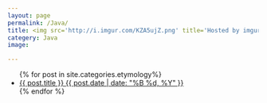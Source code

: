 ```yaml
---
layout: page
permalink: /Java/
title: <img src='http://i.imgur.com/KZA5ujZ.png' title='Hosted by imgur.com'/>
categery: Java
image:

---
```


<ul class="post-list">
{% for post in site.categories.etymology%} 
  <li>
    <article>
      <a href="{{ site.url }}{{ post.url }}">
        {{ post.title }} 
        <span class="entry-date">
          <time datetime="{{ post.date | date_to_xmlschema }}">
            {{ post.date | date: "%B %d, %Y" }}
          </time>
        </span>
      </a>
    </article>
  </li>
{% endfor %}
</ul>
